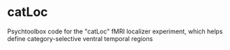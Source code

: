 # catLoc
Psychtoolbox code for the "catLoc" fMRI localizer experiment, which helps define category-selective ventral temporal regions
